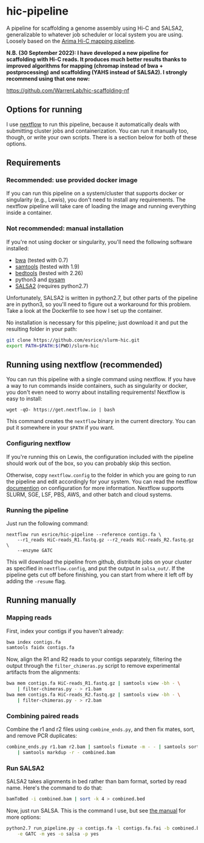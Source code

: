 # hic-pipeline
A pipeline for scaffolding a genome assembly using Hi-C and SALSA2,
generalizable to whatever job scheduler or local system you are using. Loosely
based on the [Arima Hi-C mapping pipeline](https://github.com/ArimaGenomics/mapping_pipeline).

**N.B. (30 September 2022): I have developed a new pipeline for scaffolding with
Hi-C reads. It produces much better results thanks to improved algorithms for
mapping (chromap instead of bwa + postprocessing) and scaffolding (YAHS instead
of SALSA2). I strongly recommend using that one now:**

<https://github.com/WarrenLab/hic-scaffolding-nf>

## Options for running
I use [nextflow](https://www.nextflow.io/) to run this pipeline, because it
automatically deals with submitting cluster jobs and containerization. You can run
it manually too, though, or write your own scripts. There is a section below for
both of these options.

## Requirements
### Recommended: use provided docker image
If you can run this pipeline on a system/cluster that supports docker or
singularity (e.g., Lewis), you don't need to install any requirements. The
nextflow pipeline will take care of loading the image and running everything
inside a container.

### Not recommended: manual installation
If you're not using docker or singularity, you'll need the following software
installed:
* [bwa](https://github.com/lh3/bwa) (tested with 0.7)
* [samtools](http://www.htslib.org/) (tested with 1.9)
* [bedtools](https://bedtools.readthedocs.io/en/latest/) (tested with 2.26)
* python3 and [pysam](https://pysam.readthedocs.io/en/latest/api.html)
* [SALSA2](https://github.com/marbl/SALSA) (requires python2.7)

Unfortunately, SALSA2 is written in python2.7, but other parts of the pipeline
are in python3, so you'll need to figure out a workaround for this problem.
Take a look at the Dockerfile to see how I set up the container.

No installation is necessary for this pipeline; just download it and put the
resulting folder in your path:
```bash
git clone https://github.com/esrice/slurm-hic.git
export PATH=$PATH:$(PWD)/slurm-hic
```

## Running using nextflow (recommended)
You can run this pipeline with a single command using nextflow. If you have
a way to run commands inside containers, such as singularity or docker, you
don't even need to worry about installing requirements! Nextflow is easy to
install:
```
wget -qO- https://get.nextflow.io | bash
```
This command creates the `nextflow` binary in the current directory. You can
put it somewhere in your `$PATH` if you want.

### Configuring nextflow
If you're running this on Lewis, the configuration included with the pipeline
should work out of the box, so you can probably skip this section.

Otherwise, copy `nextflow.config` to the folder in which you are going to run
the pipeline and edit accordingly for your system.  You can read the nextflow
[documention](https://www.nextflow.io/docs/latest/config.html) on configuration
for more information. Nextflow supports SLURM, SGE, LSF, PBS, AWS, and other
batch and cloud systems.

### Running the pipeline
Just run the following command:
```
nextflow run esrice/hic-pipeline --reference contigs.fa \
    --r1_reads HiC-reads_R1.fastq.gz --r2_reads HiC-reads_R2.fastq.gz \
    --enzyme GATC
```
This will download the pipeline from github, distribute jobs on your cluster
as specified in `nextflow.config`, and put the output in `salsa_out/`. If the
pipeline gets cut off before finishing, you can start from where it left off
by adding the `-resume` flag.


## Running manually
### Mapping reads
First, index your contigs if you haven't already:
```bash
bwa index contigs.fa
samtools faidx contigs.fa
```

Now, align the R1 and R2 reads to your contigs separately, filtering the output
through the `filter_chimeras.py` script to remove experimental artifacts from
the alignments:
```bash
bwa mem contigs.fa HiC-reads_R1.fastq.gz | samtools view -bh - \
    | filter-chimeras.py - > r1.bam
bwa mem contigs.fa HiC-reads_R2.fastq.gz | samtools view -bh - \
    | filter-chimeras.py - > r2.bam
```

### Combining paired reads
Combine the r1 and r2 files using `combine_ends.py`, and then fix mates, sort,
and remove PCR duplicates:
```bash
combine_ends.py r1.bam r2.bam | samtools fixmate -m - - | samtools sort - \
    | samtools markdup -r - combined.bam
```

### Run SALSA2
SALSA2 takes alignments in bed rather than bam format, sorted by read name.
Here's the command to do that:
```bash
bamToBed -i combined.bam | sort -k 4 > combined.bed
```

Now, just run SALSA. This is the command I use, but see
[the manual](https://github.com/marbl/SALSA) for more options:
```bash
python2.7 run_pipeline.py -a contigs.fa -l contigs.fa.fai -b combined.bed \
    -e GATC -m yes -o salsa -p yes
```

